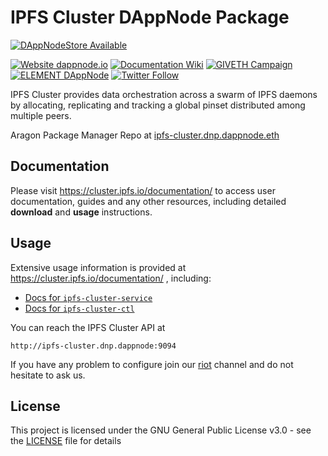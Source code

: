 # IPFS Cluster DAppNode Package

[![DAppNodeStore Available](https://img.shields.io/badge/DAppNodeStore-Available-brightgreen.svg)](http://my.admin.dnp.dappnode.eth/#/installer/ipfs-cluster.dnp.dappnode.eth)

[![Website dappnode.io](https://img.shields.io/badge/Website-dappnode.io-brightgreen.svg)](https://dappnode.io/)
[![Documentation Wiki](https://img.shields.io/badge/Documentation-Wiki-brightgreen.svg)](https://github.com/dappnode/DAppNode/wiki)
[![GIVETH Campaign](https://img.shields.io/badge/GIVETH-Campaign-1e083c.svg)](https://beta.giveth.io/campaigns/5b44b198647f33526e67c262)
[![ELEMENT DAppNode](https://img.shields.io/badge/ELEMENT-DAppNode-blue.svg)](https://app.element.io/#/room/#DAppNode:matrix.org)
[![Twitter Follow](https://img.shields.io/twitter/follow/espadrine.svg?style=social&label=Follow)](https://twitter.com/DAppNode?lang=es)

IPFS Cluster provides data orchestration across a swarm of IPFS daemons by allocating, replicating and tracking a global pinset distributed among multiple peers.

Aragon Package Manager Repo at [ipfs-cluster.dnp.dappnode.eth](https://etherscan.io/address/ipfs-cluster.dnp.dappnode.eth)

## Documentation

Please visit https://cluster.ipfs.io/documentation/ to access user documentation, guides and any other resources, including detailed **download** and **usage** instructions.

## Usage

Extensive usage information is provided at https://cluster.ipfs.io/documentation/ , including:

- [Docs for `ipfs-cluster-service`](https://cluster.ipfs.io/documentation/ipfs-cluster-service/)
- [Docs for `ipfs-cluster-ctl`](https://cluster.ipfs.io/documentation/ipfs-cluster-ctl/)

You can reach the IPFS Cluster API at

```
http://ipfs-cluster.dnp.dappnode:9094
```

If you have any problem to configure join our [riot](https://riot.im/app/#/room/#DAppNode:matrix.org) channel and do not hesitate to ask us.

## License

This project is licensed under the GNU General Public License v3.0 - see the [LICENSE](LICENSE) file for details
